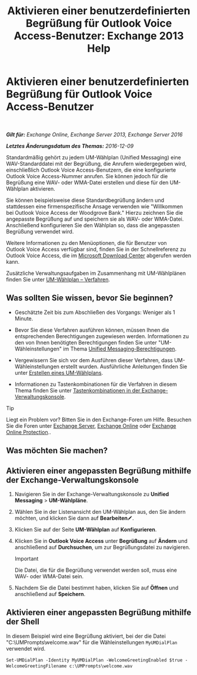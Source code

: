 ﻿---
title: 'Aktivieren einer benutzerdefinierten Begrüßung für Outlook Voice Access-Benutzer: Exchange 2013 Help'
TOCTitle: Aktivieren einer benutzerdefinierten Begrüßung für Outlook Voice Access-Benutzer
ms:assetid: abd418ec-2c65-4720-859d-c11a2698dc06
ms:mtpsurl: https://technet.microsoft.com/de-de/library/Bb124125(v=EXCHG.150)
ms:contentKeyID: 50554891
ms.date: 04/24/2018
mtps_version: v=EXCHG.150
ms.translationtype: HT
---

# Aktivieren einer benutzerdefinierten Begrüßung für Outlook Voice Access-Benutzer

 

_**Gilt für:** Exchange Online, Exchange Server 2013, Exchange Server 2016_

_**Letztes Änderungsdatum des Themas:** 2016-12-09_

Standardmäßig gehört zu jedem UM-Wählplan (Unified Messaging) eine WAV-Standarddatei mit der Begrüßung, die Anrufern wiedergegeben wird, einschließlich Outlook Voice Access-Benutzern, die eine konfigurierte Outlook Voice Access-Nummer anrufen. Sie können jedoch für die Begrüßung eine WAV- oder WMA-Datei erstellen und diese für den UM-Wählplan aktivieren.

Sie können beispielsweise diese Standardbegrüßung ändern und stattdessen eine firmenspezifische Ansage verwenden wie "Willkommen bei Outlook Voice Access der Woodgrove Bank." Hierzu zeichnen Sie die angepasste Begrüßung auf und speichern sie als WAV- oder WMA-Datei. Anschließend konfigurieren Sie den Wählplan so, dass die angepassten Begrüßung verwendet wird.

Weitere Informationen zu den Menüoptionen, die für Benutzer von Outlook Voice Access verfügbar sind, finden Sie in der Schnellreferenz zu Outlook Voice Access, die im [Microsoft Download Center](https://go.microsoft.com/fwlink/p/?linkid=272767) abgerufen werden kann.

Zusätzliche Verwaltungsaufgaben im Zusammenhang mit UM-Wählplänen finden Sie unter [UM-Wählplan – Verfahren](um-dial-plan-procedures-exchange-2013-help.md).

## Was sollten Sie wissen, bevor Sie beginnen?

  - Geschätzte Zeit bis zum Abschließen des Vorgangs: Weniger als 1 Minute.

  - Bevor Sie diese Verfahren ausführen können, müssen Ihnen die entsprechenden Berechtigungen zugewiesen werden. Informationen zu den von Ihnen benötigten Berechtigungen finden Sie unter "UM-Wähleinstellungen" im Thema [Unified Messaging-Berechtigungen](unified-messaging-permissions-exchange-2013-help.md).

  - Vergewissern Sie sich vor dem Ausführen dieser Verfahren, dass UM-Wähleinstellungen erstellt wurden. Ausführliche Anleitungen finden Sie unter [Erstellen eines UM-Wählplans](create-a-um-dial-plan-exchange-2013-help.md).

  - Informationen zu Tastenkombinationen für die Verfahren in diesem Thema finden Sie unter [Tastenkombinationen in der Exchange-Verwaltungskonsole](keyboard-shortcuts-in-the-exchange-admin-center-exchange-online-protection-help.md).


> [!TIP]
> Liegt ein Problem vor? Bitten Sie in den Exchange-Foren um Hilfe. Besuchen Sie die Foren unter <A href="https://go.microsoft.com/fwlink/p/?linkid=60612">Exchange Server</A>, <A href="https://go.microsoft.com/fwlink/p/?linkid=267542">Exchange Online</A> oder <A href="https://go.microsoft.com/fwlink/p/?linkid=285351">Exchange Online Protection</A>..



## Was möchten Sie machen?

## Aktivieren einer angepassten Begrüßung mithilfe der Exchange-Verwaltungskonsole

1.  Navigieren Sie in der Exchange-Verwaltungskonsole zu **Unified Messaging** \> **UM-Wählpläne**.

2.  Wählen Sie in der Listenansicht den UM-Wählplan aus, den Sie ändern möchten, und klicken Sie dann auf **Bearbeiten**![Bearbeitungssymbol](images/Bb124582.6f53ccb2-1f13-4c02-bea0-30690e6ea71d(EXCHG.150).gif "Bearbeitungssymbol").

3.  Klicken Sie auf der Seite **UM-Wählplan** auf **Konfigurieren**.

4.  Klicken Sie in **Outlook Voice Access** unter **Begrüßung** auf **Ändern** und anschließend auf **Durchsuchen**, um zur Begrüßungsdatei zu navigieren.
    

    > [!IMPORTANT]
    > Die Datei, die für die Begrüßung verwendet werden soll, muss eine WAV- oder WMA-Datei sein.



5.  Nachdem Sie die Datei bestimmt haben, klicken Sie auf **Öffnen** und anschließend auf **Speichern**.

## Aktivieren einer angepassten Begrüßung mithilfe der Shell

In diesem Beispiel wird eine Begrüßung aktiviert, bei der die Datei "C:\\UMPrompts\\welcome.wav" für die Wähleinstellungen `MyUMDialPlan` verwendet wird.

    Set-UMDialPlan -Identity MyUMDialPlan -WelcomeGreetingEnabled $true -WelcomeGreetingFilename c:\UMPrompts\welcome.wav

